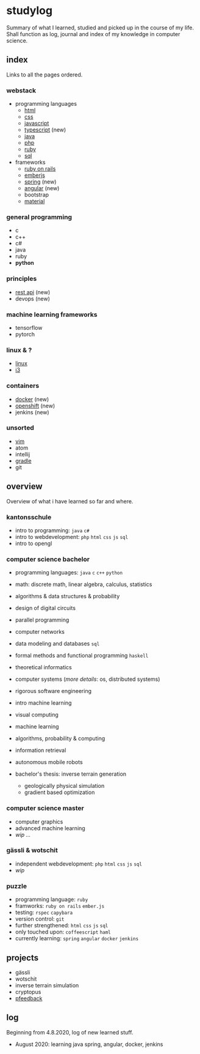 # studylog
Summary of what I learned, studied and picked up in the course of my life. Shall function as log, journal and index of my knowledge in computer science.

## index

Links to all the pages ordered.

### webstack
- programming languages
  - [html](technologies/html.md)
  - [css](technologies/css.md)
  - [javascript](technologies/javascript.md)
  - [typescript](technologies/typescript.md) (new)
  - [java](technologies/java.md)
  - [php](technologies/php.md)
  - [ruby](technologies/ruby.md)
  - [sql](technologies/sql.md)
- frameworks
  - [ruby on rails](technologies/ruby_on_rails.md)
  - [emberjs](technologies/emberjs.md)
  - [spring](technologies/spring.md) (new)
  - [angular](technologies/angular.md) (new)
  - bootstrap
  - [material](material.md)

### general programming
- c
- c++
- c#
- java
- ruby
- **python**

### principles
- [rest api](technologies/rest_api.md) (new)
- devops (new)

### machine learning frameworks
- tensorflow
- pytorch

### linux & ?
- [linux](technologies/linux.md)
- [i3](i3.md)


### containers
- [docker](docker.md) (new)
- [openshift](openshift.md) (new)
- jenkins (new)

### unsorted
- [vim](technologies/vim.md)
- atom
- intellij
- [gradle](technologies/gradle.md)
- git


## overview
Overview of what i have learned so far and where.

### kantonsschule
- intro to programming: `java` `c#`
- intro to webdevelopment: `php` `html` `css` `js` `sql`
- intro to opengl

### computer science bachelor
- programming languages: `java` `c` `c++` `python`
- math: discrete math, linear algebra, calculus, statistics
- algorithms & data structures & probability
- design of digital circuits
- parallel programming
- computer networks
- data modeling and databases `sql`
- formal methods and functional programming `haskell`
- theoretical informatics

- computer systems (_more details_: os, distributed systems)
- rigorous software engineering
- intro machine learning
- visual computing
- machine learning
- algorithms, probability & computing
- information retrieval
- autonomous mobile robots
- bachelor's thesis: inverse terrain generation
    - geologically physical simulation
    - gradient based optimization

### computer science master
- computer graphics
- advanced machine learning
- _wip ..._

### gässli & wotschit
- independent webdevelopment: `php` `html` `css` `js` `sql`
- _wip_

### puzzle
- programming language: `ruby`
- framworks: `ruby on rails` `ember.js`
- testing: `rspec` `capybara`
- version control: `git`
- further strengthened: `html` `css` `js` `sql`
- only touched upon: `coffeescript` `haml`
- currently learning: `spring` `angular` `docker` `jenkins`


## projects

- gässli
- wotschit
- inverse terrain simulation
- cryptopus
- [pfeedback](projects/pfeedback.md)

## log
Beginning from 4.8.2020, log of new learned stuff.
- August 2020: learning java spring, angular, docker, jenkins
